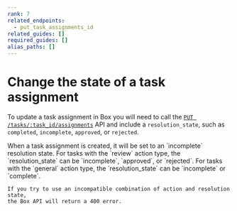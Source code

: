 ```yaml
---
rank: 7
related_endpoints:
  - put_task_assignments_id
related_guides: []
required_guides: []
alias_paths: []
---
```


# Change the state of a task assignment

To update a task assignment in Box you will need to call the
[`PUT /tasks/:task_id/assignments`](e://put_task_assignments_id) API and
include a `resolution_state`, such as `completed`, `incomplete`,
`approved`, or `rejected`.

<Samples id='put_task_assignments_id' />

<Message notice>
    When a task assignment is created, it will be set to an `incomplete`
    resolution state. For tasks with the `review` action type, the 
    `resolution_state` can be `incomplete`, `approved`, or `rejected`. For tasks
    with the `general` action type, the `resolution_state` can be `incomplete`
    or `complete`.

    If you try to use an incompatible combination of action and resolution state,
    the Box API will return a 400 error.
</Message> 
